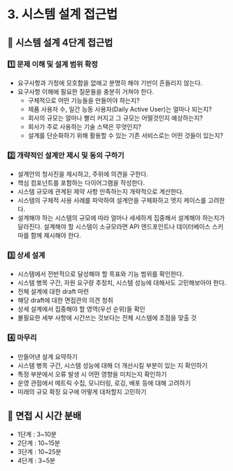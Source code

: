 # 3. 시스템 설계 접근법

## 💬 시스템 설계 4단계 접근법

### 1️⃣ 문제 이해 및 설계 범위 확정

* 요구사항과 가정에 모호함을 없애고 분명히 해야 기반이 흔들리지 않는다.
* 요구사항 이해에 필요한 질문들을 충분히 거쳐야 한다.
  * 구체적으로 어떤 기능들을 만들어야 하는지?
  * 제품 사용자 수, 일간 능동 사용자(Daily Active User)는 얼마나 되는지?
  * 회사의 규모는 얼마나 빨리 커지고 그 규모는 어떨것인지 예상하는지?
  * 회사가 주로 사용하는 기술 스택은 무엇인지?
  * 설계를 단순화하기 위해 활용할 수 있는 기존 서비스로는 어떤 것들이 있는지?

### 2️⃣ 개략적인 설계안 제시 및 동의 구하기

* 설계안의 청사진을 제시하고, 주위에 의견을 구한다.
* 핵심 컴포넌트를 포함하는 다이어그램을 작성한다.
* 시스템 규모에 관계된 제약 사항 만족하는지 개략적으로 계산한다.
* 시스템의 구체적 사용 사례를 파악하여 설계안을 구체화하고 엣지 케이스를 고려한다.
* 설계해야 하는 시스템의 규모에 따라 얼마나 세세하게 집중해서 설계해야 하는지가 달라진다. 설계해야 할 시스템이 소규모라면 API 엔드포인트나 데이터베이스 스키마를 함께 제시해야 한다.

### 3️⃣ 상세 설계

* 시스템에서 전반적으로 달성해야 할 목표와 기능 범위를 확인한다.
* 시스템 병목 구간, 자원 요구량 추정치, 시스템 성능에 대해서도 고민해보아야 한다.
* 전체 설계에 대한 draft 마련
* 해당 draft에 대한 면접관의 의견 청취
* 상세 설계에서 집중해야 할 영역(우선 순위)들 확인
* 불필요한 세부 사항에 시간쓰는 것보다는 전체 시스템에 초점을 맞출 것

### 4️⃣ 마무리

* 만들어낸 설계 요약하기
* 시스템 병목 구간, 시스템 성능에 대해 더 개선시킬 부분이 있는 지 확인하기
* 특정 부분에서 오류 발생 시 어떤 영향을 미치는지 확인하기
* 운영 관점에서 메트릭 수집, 모니터링, 로깅, 배포 등에 대해 고려하기
* 미래의 규모 확장 요구에 어떻게 대처할지 고민하기

## 💬 면접 시 시간 분배

* 1단계 : 3\~10분
* 2단계 : 10\~15분
* 3단계 : 10\~25분
* 4단계 : 3\~5분
